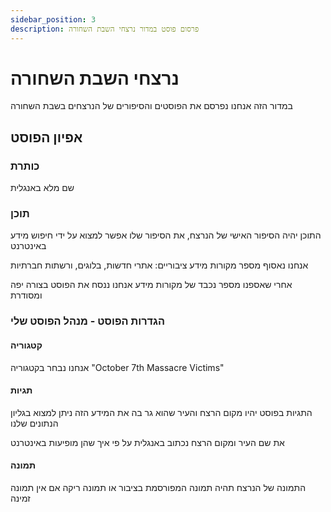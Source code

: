 ```yaml
---
sidebar_position: 3
description: פרסום פוסט במדור נרצחי השבת השחורה
---
```


# נרצחי השבת השחורה
במדור הזה אנחנו נפרסם את הפוסטים והסיפורים של הנרצחים בשבת השחורה
## אפיון הפוסט
### כותרת
שם מלא באנגלית
### תוכן
התוכן יהיה הסיפור האישי של הנרצח,
את הסיפור שלו אפשר למצוא על ידי חיפוש מידע באינטרנט

אנחנו נאסוף מספר מקורות מידע ציבוריים: אתרי חדשות, בלוגים, ורשתות חברתיות

אחרי שאספנו מספר נכבד של מקורות מידע אנחנו ננסח את הפוסט בצורה יפה ומסודרת
### הגדרות הפוסט - מנהל הפוסט שלי
#### קטגוריה
אנחנו נבחר בקטגוריה "October 7th Massacre Victims"
#### תגיות
התגיות בפוסט יהיו מקום הרצח והעיר שהוא גר בה
את המידע הזה ניתן למצוא בגליון הנתונים שלנו

את שם העיר ומקום הרצח נכתוב באנגלית על פי איך שהן מופיעות באינטרנט

#### תמונה
התמונה של הנרצח תהיה תמונה המפורסמת בציבור  או תמונה ריקה אם אין תמונה זמינה